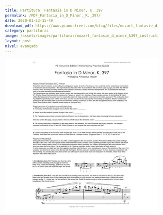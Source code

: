 ```yaml
---
title: Partitura  Fantasia in D Minor, K. 397
permalink: /PDF_Fantasia_in_D_Minor,_K._397/
date: 2020-01-23-15-49
download_pdf: https://www.pianostreet.com/blog/files/mozart_fantasie_d_minor_k397_instructive_all.pdf
category: partituras
image: /assets/images/partituras/mozart_fantasie_d_minor_k397_instructive_all.jpg
layout: post
nivel: avançado
---
```

![ Fantasia in D Minor, K. 397](/assets/images/partituras/mozart_fantasie_d_minor_k397_instructive_all.jpg)
